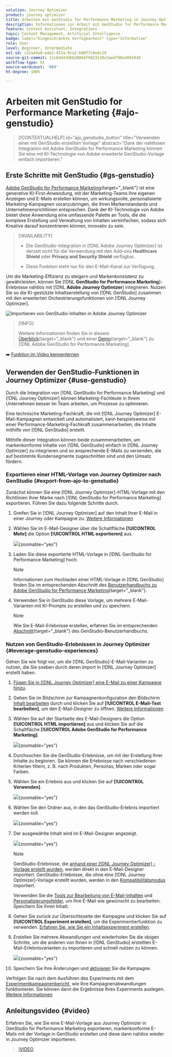 ```yaml
---
solution: Journey Optimizer
product: journey optimizer
title: Arbeiten mit GenStudio for Performance Marketing in Journey Optimizer
description: Informationen zur Arbeit mit GenStudio for Performance Marketing in Journey Optimizer
feature: Content Assistant, Integrations
topic: Content Management, Artificial Intelligence
badge: label="Eingeschränkte Verfügbarkeit" type="Informative"
role: User
level: Beginner, Intermediate
exl-id: c22a44a8-e4e2-453a-9ca2-b80f7c0edc19
source-git-commit: 11c6dd43d6b20864f9823130c5aed790a3091938
workflow-type: ht
source-wordcount: '669'
ht-degree: 100%

---
```


# Arbeiten mit GenStudio for Performance Marketing {#ajo-genstudio}

>[!CONTEXTUALHELP]
>id="ajo_genstudio_button"
>title="Verwenden einer mit GenStudio erstellten Vorlage"
>abstract="Dank der nahtlosen Integration mit Adobe GenStudio for Performance Marketing können Sie eine mit KI-Technologie von Adobe erweiterte GenStudio-Vorlage einfach importieren."

## Erste Schritte mit GenStudio {#gs-genstudio}

[Adobe GenStudio for Performance Marketing](https://experienceleague.adobe.com/de/docs/genstudio-for-performance-marketing/user-guide/home){target="_blank"} ist eine generative KI-First-Anwendung, mit der Marketing-Teams ihre eigenen Anzeigen und E-Mails erstellen können, um wirkungsvolle, personalisierte Marketing-Kampagnen voranzubringen, die Ihren Markenstandards und Unternehmensrichtlinien entsprechen. Dank der KI-Technologie von Adobe bietet diese Anwendung eine umfassende Palette an Tools, die die komplexe Erstellung und Verwaltung von Inhalten vereinfachen, sodass sich Kreative darauf konzentrieren können, innovativ zu sein.

>[!AVAILABILITY]
>
>* Die GenStudio-Integration in [!DNL Adobe Journey Optimizer] ist derzeit nicht für die Verwendung mit den Add-ons **Healthcare Shield** oder **Privacy and Security Shield** verfügbar.
>
>* Diese Funktion steht nur für den E-Mail-Kanal zur Verfügung.

Um die Marketing-Effizienz zu steigern und Markenkonsistenz zu gewährleisten, können Sie [!DNL **GenStudio for Performance Marketing**]-Erlebnisse nahtlos mit [!DNL **Adobe Journey Optimizer**] integrieren. Nutzen Sie so die KI-gestützte Inhaltserstellung von [!DNL GenStudio] zusammen mit den erweiterten Orchestrierungsfunktionen von [!DNL Journey Optimizer].

![Importieren von GenStudio-Inhalten in Adobe Journey Optimizer](../rn/assets/do-not-localize/genstudio.gif)

>[!INFO]
>
>Weitere Informationen finden Sie in diesem [Überblick](https://business.adobe.com/products/genstudio-for-performance-marketing.html?lang=de#watch-overview){target="_blank"} und einer [Demo](https://business.adobe.com/products/genstudio-for-performance-marketing.html?lang=de#demo){target="_blank"} zu [!DNL Adobe GenStudio for Performance Marketing].

➡️ [Funktion im Video kennenlernen](#video)


<!--To access the GenStudio integration in [!DNL Adobe Journey Optimizer] feature, users need to be granted the **xxx** permission. [Learn more](../administration/permissions.md)

>[!IMPORTANT]
>
>* Before starting using this capability, read out related [Guardrails and Limitations](#generative-guardrails).-->



<!--Guardrails and limitations {#genstudio-guardrails}

General guidelines for using the GenStudio integration in [!DNL Adobe Journey Optimizer] for email generation are listed below:

See if guidelines/limitations such as the ones listed [here](gs-generative.md#generative-guardrails) for AI Assistant can apply.

The following limitations apply to GenStudio integration in [!DNL Adobe Journey Optimizer]:-->

## Verwenden der GenStudio-Funktionen in Journey Optimizer {#use-genstudio}

Durch die Integration von [!DNL GenStudio for Performance Marketing] und [!DNL Journey Optimizer] können Marketing-Fachleute in Ihrem Unternehmen besser im Team arbeiten, um Prozesse zu optimieren.

Eine technische Marketing-Fachkraft, die mit [!DNL Journey Optimizer] E-Mail-Kampagnen entwickelt und automatisiert, kann beispielsweise mit einer Performance-Marketing-Fachkraft zusammenarbeiten, die Inhalte mithilfe von [!DNL GenStudio] erstellt.

Mithilfe dieser Integration können beide zusammenarbeiten, um markenkonforme Inhalte von [!DNL GenStudio] einfach in [!DNL Journey Optimizer] zu integrieren und so ansprechende E-Mails zu versenden, die auf bestimmte Kundensegmente zugeschnitten sind und den Umsatz fördern.

### Exportieren einer HTML-Vorlage von Journey Optimizer nach GenStudio {#export-from-ajo-to-genstudio}

Zunächst können Sie eine [!DNL Journey Optimizer]-HTML-Vorlage mit den Richtlinien Ihrer Marke nach [!DNL GenStudio for Performance Marketing] exportieren. Führen Sie dazu folgende Schritte durch.

1. Greifen Sie in [!DNL Journey Optimizer] auf den Inhalt Ihrer E-Mail in einer Journey oder Kampagne zu. [Weitere Informationen](../email/get-started-email-design.md#key-steps)

1. Wählen Sie im E-Mail-Designer über die Schaltfläche **[!UICONTROL Mehr]** die Option **[!UICONTROL HTML exportieren]** aus.

   ![](assets/genstudio-export-template.png){zoomable="yes"}

1. Laden Sie diese exportierte HTML-Vorlage in [!DNL GenStudio for Performance Marketing] hoch. <!--Make sure you detect the fields that the generative AI uses to insert content in order to create an actionable template.-->

   >[!NOTE]
   >
   >Informationen zum Hochladen einer HTML-Vorlage in [!DNL GenStudio] finden Sie im entsprechenden Abschnitt des [Benutzerhandbuchs zu Adobe GenStudio for Performance Marketing](https://experienceleague.adobe.com/de/docs/genstudio-for-performance-marketing/user-guide/content/templates/use-templates#templates-from-ajo-and-marketo){target="_blank"}.

1. Verwenden Sie in GenStudio diese Vorlage, um mehrere E-Mail-Varianten mit KI-Prompts zu erstellen und zu speichern.

   >[!NOTE]
   >
   >Wie Sie E-Mail-Erlebnisse erstellen, erfahren Sie im entsprechenden [Abschnitt](https://experienceleague.adobe.com/de/docs/genstudio-for-performance-marketing/user-guide/create/create-email-experience){target="_blank"} des GenStudio-Benutzerhandbuchs.

### Nutzen von GenStudio-Erlebnissen in Journey Optimizer {#leverage-genstudio-experiences}

Gehen Sie wie folgt vor, um die [!DNL GenStudio]-E-Mail-Varianten zu nutzen, die Sie soeben durch deren Import in [!DNL Journey Optimizer] erstellt haben.

1. [Fügen Sie in [!DNL Journey Optimizer] eine E-Mail zu einer Kampagne hinzu](../email/create-email.md).

1. Gehen Sie im Bildschirm zur Kampagnenkonfiguration den Bildschirm [Inhalt bearbeiten](../email/create-email.md#define-email-content) durch und klicken Sie auf **[!UICONTROL E-Mail-Text bearbeiten]**, um den E-Mail-Designer zu öffnen. [Weitere Informationen](../email/get-started-email-design.md#key-steps)

1. Wählen Sie auf der Startseite des E-Mail-Designers die Option **[!UICONTROL HTML importieren]** aus und klicken Sie auf die Schaltfläche **[!UICONTROL Adobe GenStudio for Performance Marketing]**.

   ![](assets/genstudio-pem-import-email.png){zoomable="yes"}

1. Durchsuchen Sie die GenStudio-Erlebnisse, um mit der Erstellung Ihrer Inhalte zu beginnen. Sie können die Erlebnisse nach verschiedenen Kriterien filtern, z. B. nach Produkten, Personas, Marken oder sogar Farben.

   <!--![](assets/genstudio-filter-experiences.png){zoomable="yes"}-->

1. Wählen Sie ein Erlebnis aus und klicken Sie auf **[!UICONTROL Verwenden]**.

   ![](assets/genstudio-use-experience.png){zoomable="yes"}

1. Wählen Sie den Ordner aus, in den das GenStudio-Erlebnis importiert werden soll.

   ![](assets/genstudio-choose-destination.png){zoomable="yes"}

1. Der ausgewählte Inhalt wird im E-Mail-Designer angezeigt.

   ![](assets/genstudio-email-content.png){zoomable="yes"}

   >[!NOTE]
   >
   >GenStudio-Erlebnisse, die [anhand einer [!DNL Journey Optimizer] -Vorlage erstellt wurden](#export-from-ajo-to-genstudio), werden direkt in den E-Mail-Designer importiert. GenStudio-Erlebnisse, die ohne eine [!DNL Journey Optimizer]-Vorlage erstellt wurden, werden in den [Kompatibilitätsmodus](../email/existing-content.md) importiert.

   Verwenden Sie die [Tools zur Bearbeitung von E-Mail-Inhalten](../email/content-from-scratch.md) und [Personalisierungsfelder](../personalization/personalize.md), um Ihre E-Mail wie gewünscht zu bearbeiten. Speichern Sie Ihren Inhalt.

1. Gehen Sie zurück zur Übersichtsseite der Kampagne und klicken Sie auf **[!UICONTROL Experiment erstellen]**, um die Experimentierfunktion zu verwenden. [Erfahren Sie, wie Sie ein Inhaltsexperiment erstellen](../content-management/content-experiment.md).

   <!--![](assets/genstudio-create-experiment.png){zoomable="yes"}-->

1. Erstellen Sie mehrere Abwandlungen und wiederholen Sie die obigen Schritte, um die anderen von Ihnen in [!DNL GenStudio] erstellten E-Mail-Erlebnisvarianten zu importieren und schnell nutzen zu können.

   ![](assets/genstudio-define-treatments.png){zoomable="yes"}

1. Speichern Sie Ihre Änderungen und [aktivieren](../campaigns/review-activate-campaign.md) Sie die Kampagne. 

Verfolgen Sie nach dem Ausführen des Experiments mit dem [Experimentkampagnenbericht](../reports/campaign-global-report-cja-experimentation.md), wie Ihre Kampagnenabwandlungen funktionieren. Sie können dann die Ergebnisse Ihres Experiments auslegen. [Weitere Informationen](../content-management/get-started-experiment.md#interpret-results)

## Anleitungsvideo {#video}

Erfahren Sie, wie Sie eine E-Mail-Vorlage aus Journey Optimizer in GenStudio for Performance Marketing exportieren, markenkonforme E-Mails mit der Vorlage in GenStudio erstellen und diese dann nahtlos wieder in Journey Optimizer importieren.

>[!VIDEO](https://video.tv.adobe.com/v/3456038/?quality=12)